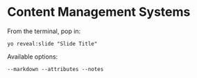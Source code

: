 
# Content Management Systems

From the terminal, pop in:

  ```yo reveal:slide "Slide Title"```

Available options:

 ```--markdown --attributes --notes```
